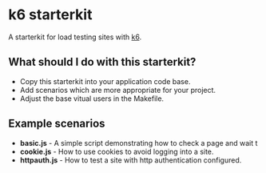 k6 starterkit
=============

A starterkit for load testing sites with [k6](https://k6.io).

## What should I do with this starterkit?

- Copy this starterkit into your application code base.
- Add scenarios which are more appropriate for your project.
- Adjust the base vitual users in the Makefile.

## Example scenarios

- **basic.js** - A simple script demonstrating how to check a page and wait t
- **cookie.js** - How to use cookies to avoid logging into a site.
- **httpauth.js** - How to test a site with http authentication configured.